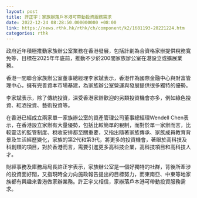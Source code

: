 ```yaml
---
layout: post
title: 許正宇：家族辦落戶本港可帶動投資服務需求
date: 2022-12-24 08:28:50.000000000 +08:00
link: https://news.rthk.hk/rthk/ch/component/k2/1681193-20221224.htm
categories: rthk
---
```


政府近年積極推動家族辦公室業務在香港發展，包括計劃為合資格家辦提供稅務寬免等，目標在2025年年底前，推動不少於200間家族辦公室在港設立或擴展業務。

香港一間聯合家族辦公室董事總經理李家斌表示，香港作為國際金融中心與財富管理中心，擁有完善資本市場基建，為家族辦公室營運與發展提供很多獨特的優勢。

李家斌表示，除了傳統投資，深受香港家辧歡迎的另類投資機會亦多，例如綠色投資、紅酒投資、藝術投資等。

在香港已經成立兩家單一家族辦公室的資產管理公司董事總經理Wendell Chen表示，在香港設立家辦有大量優勢，包括比較簡單的稅制，而對於單一家辦而言，比較靈活的監管制度、稅收安排都至關重要，又指出隨著家族傳承、家族成員教育背景及生活經歷變化，家族的第2代和第3代，將更多的投資機會，著眼於高科技及科創類的項目，對於香港而言，需要引進更多高科技企業，高科技項目和高科技人才。

財經事務及庫務局局長許正宇表示，家族辦公室是一個好獨特的社群，背後所牽涉的投資面好闊，又指現時全力向施政報告提出的目標努力，而東南亞、中東等地家族都有興趣來香港做家辦業務。許正宇又相信，家辦落戶本港可帶動投資服務需求。
